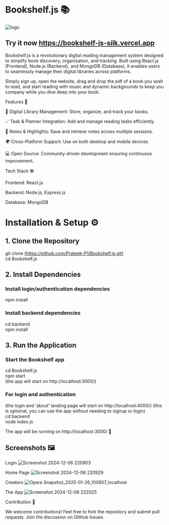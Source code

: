 # Bookshelf.js 📚

![logo](https://github.com/user-attachments/assets/6606c5ee-2d44-4764-bf36-977b651e2c15)



## Try it now https://bookshelf-js-silk.vercel.app

Bookshelf.js is a revolutionary digital reading management system designed to simplify book discovery, organization, and tracking.
 Built using React.js (Frontend), Node.js (Backend), and MongoDB (Database), it enables users to seamlessly manage their digital libraries across platforms.

 Simply sign up, open the website, drag and drop the pdf of a book you wish to read, and start reading with music and dynamic backgrounds to keep you company while you dive deep into your book.

Features 🚀

📖 Digital Library Management: Store, organize, and track your books.

✅ Task & Planner Integration: Add and manage reading tasks efficiently.

📝 Notes & Highlights: Save and retrieve notes across multiple sessions.

🌍 Cross-Platform Support: Use on both desktop and mobile devices.

💻 Open Source: Community-driven development ensuring continuous improvement.

Tech Stack 🛠️

Frontend: React.js

Backend: Node.js, Express.js

Database: MongoDB

# Installation & Setup ⚙️

## 1. Clone the Repository

git clone [https://github.com/Prateek-P1/Bookshelf.js.git] <br>
cd Bookshelf.js

## 2. Install Dependencies

### Install login/authentication dependencies
npm install

### Install backend dependencies
cd backend <br>
npm install

## 3. Run the Application

### Start the Bookshelf app 
cd Bookshelf.js <br>
npm start <br>
(the app will start on http://localhost:3000/)

### For login and authentication
(the login and 'about' landing page will start on http://localhost:4000/) 
(this is optional, you can use the app without needing to signup or login) <br>
cd backend <br>
node index.js


The app will be running on http://localhost:3000/ 🎉

## Screenshots 🖼️

Login
![Screenshot 2024-12-06 220903](https://github.com/user-attachments/assets/3458fdfd-5326-4a6f-98de-f7b80f63d2d3)

Home Page
![Screenshot 2024-12-06 220929](https://github.com/user-attachments/assets/548c6406-9bbb-44a7-a441-dd6397393e6a)

Creators
![Opera Snapshot_2025-01-26_100957_localhost](https://github.com/user-attachments/assets/f3b90ac9-0eca-4bce-812c-140908013e4d)


The App
![Screenshot 2024-12-06 222025](https://github.com/user-attachments/assets/65ad4a70-f9ad-4d01-850e-73caaec744bf)

Contribution 🤝

We welcome contributions! Feel free to fork the repository and submit pull requests. Join the discussion on GitHub Issues.

